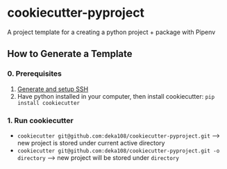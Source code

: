 # cookiecutter-pyproject

A project template for a creating a python project + package with Pipenv

## How to Generate a Template

### 0. Prerequisites
1. [Generate and setup SSH](https://help.github.com/en/articles/generating-a-new-ssh-key-and-adding-it-to-the-ssh-agent)
2. Have python installed in your computer, then install cookiecutter: `pip install cookiecutter`

### 1. Run cookiecutter
  - `cookiecutter git@github.com:deka108/cookiecutter-pyproject.git` --> new project is stored under current active directory
  - `cookiecutter git@github.com:deka108/cookiecutter-pyproject.git -o directory` --> new project will be stored under `directory`
